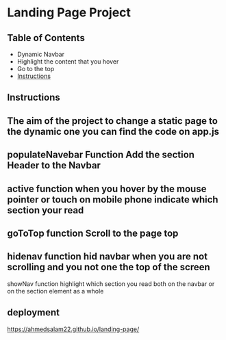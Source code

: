 # Landing Page Project

## Table of Contents
* Dynamic Navbar
* Highlight the content that you hover 
* Go to the top
* [Instructions](#instructions)

## Instructions

The aim of the project to change a static page to the dynamic one you can find the code on app.js
---------------------------------
populateNavebar Function 
		Add the section Header to the Navbar 
---------------------------------	
active function 
            when you hover by the mouse pointer or touch on mobile phone indicate which section your read
---------------------------------
goToTop function 
		Scroll to the page top
---------------------------------
hidenav function
	hid navbar when you are not scrolling and you not one the top of the screen
---------------------------------
showNav function
    highlight which section you read both on the navbar or on the section element as a whole
    
## deployment 
https://ahmedsalam22.github.io/landing-page/



